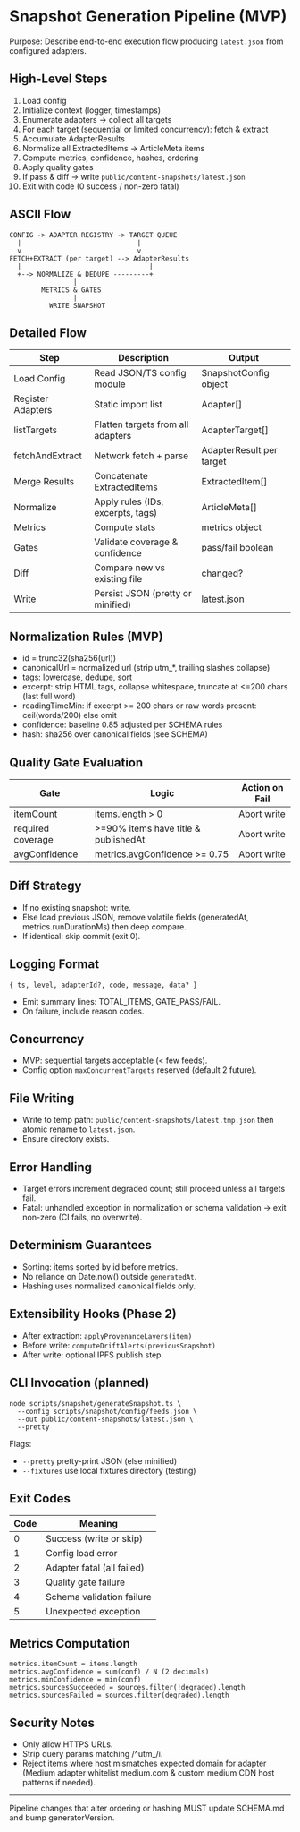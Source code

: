 # Snapshot Generation Pipeline (MVP)

Purpose: Describe end-to-end execution flow producing `latest.json` from configured adapters.

## High-Level Steps
1. Load config
2. Initialize context (logger, timestamps)
3. Enumerate adapters -> collect all targets
4. For each target (sequential or limited concurrency): fetch & extract
5. Accumulate AdapterResults
6. Normalize all ExtractedItems -> ArticleMeta items
7. Compute metrics, confidence, hashes, ordering
8. Apply quality gates
9. If pass & diff -> write `public/content-snapshots/latest.json`
10. Exit with code (0 success / non-zero fatal)

## ASCII Flow
```
CONFIG -> ADAPTER REGISTRY -> TARGET QUEUE
  |                             |
  v                             v
FETCH+EXTRACT (per target) --> AdapterResults
  |                                |
  +--> NORMALIZE & DEDUPE ---------+
                |
        METRICS & GATES
                |
          WRITE SNAPSHOT
```

## Detailed Flow
| Step | Description | Output |
|------|-------------|--------|
| Load Config | Read JSON/TS config module | SnapshotConfig object |
| Register Adapters | Static import list | Adapter[] |
| listTargets | Flatten targets from all adapters | AdapterTarget[] |
| fetchAndExtract | Network fetch + parse | AdapterResult per target |
| Merge Results | Concatenate ExtractedItems | ExtractedItem[] |
| Normalize | Apply rules (IDs, excerpts, tags) | ArticleMeta[] |
| Metrics | Compute stats | metrics object |
| Gates | Validate coverage & confidence | pass/fail boolean |
| Diff | Compare new vs existing file | changed? |
| Write | Persist JSON (pretty or minified) | latest.json |

## Normalization Rules (MVP)
- id = trunc32(sha256(url))
- canonicalUrl = normalized url (strip utm_*, trailing slashes collapse)
- tags: lowercase, dedupe, sort
- excerpt: strip HTML tags, collapse whitespace, truncate at <=200 chars (last full word)
- readingTimeMin: if excerpt >= 200 chars or raw words present: ceil(words/200) else omit
- confidence: baseline 0.85 adjusted per SCHEMA rules
- hash: sha256 over canonical fields (see SCHEMA)

## Quality Gate Evaluation
| Gate | Logic | Action on Fail |
|------|-------|----------------|
| itemCount | items.length > 0 | Abort write |
| required coverage | >=90% items have title & publishedAt | Abort write |
| avgConfidence | metrics.avgConfidence >= 0.75 | Abort write |

## Diff Strategy
- If no existing snapshot: write.
- Else load previous JSON, remove volatile fields (generatedAt, metrics.runDurationMs) then deep compare.
- If identical: skip commit (exit 0).

## Logging Format
```
{ ts, level, adapterId?, code, message, data? }
```
- Emit summary lines: TOTAL_ITEMS, GATE_PASS/FAIL.
- On failure, include reason codes.

## Concurrency
- MVP: sequential targets acceptable (< few feeds).
- Config option `maxConcurrentTargets` reserved (default 2 future).

## File Writing
- Write to temp path: `public/content-snapshots/latest.tmp.json` then atomic rename to `latest.json`.
- Ensure directory exists.

## Error Handling
- Target errors increment degraded count; still proceed unless all targets fail.
- Fatal: unhandled exception in normalization or schema validation -> exit non-zero (CI fails, no overwrite).

## Determinism Guarantees
- Sorting: items sorted by id before metrics.
- No reliance on Date.now() outside `generatedAt`.
- Hashing uses normalized canonical fields only.

## Extensibility Hooks (Phase 2)
- After extraction: `applyProvenanceLayers(item)`
- Before write: `computeDriftAlerts(previousSnapshot)`
- After write: optional IPFS publish step.

## CLI Invocation (planned)
```
node scripts/snapshot/generateSnapshot.ts \
  --config scripts/snapshot/config/feeds.json \
  --out public/content-snapshots/latest.json \
  --pretty
```
Flags:
- `--pretty` pretty-print JSON (else minified)
- `--fixtures` use local fixtures directory (testing)

## Exit Codes
| Code | Meaning |
|------|---------|
| 0 | Success (write or skip) |
| 1 | Config load error |
| 2 | Adapter fatal (all failed) |
| 3 | Quality gate failure |
| 4 | Schema validation failure |
| 5 | Unexpected exception |

## Metrics Computation
```
metrics.itemCount = items.length
metrics.avgConfidence = sum(conf) / N (2 decimals)
metrics.minConfidence = min(conf)
metrics.sourcesSucceeded = sources.filter(!degraded).length
metrics.sourcesFailed = sources.filter(degraded).length
```

## Security Notes
- Only allow HTTPS URLs.
- Strip query params matching /^utm_/i.
- Reject items where host mismatches expected domain for adapter (Medium adapter whitelist medium.com & custom medium CDN host patterns if needed).

---
Pipeline changes that alter ordering or hashing MUST update SCHEMA.md and bump generatorVersion.
